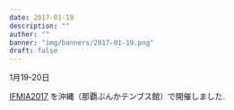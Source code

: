 ```yaml
---
date: 2017-01-19
description: ""
auther: ""
banner: "img/banners/2017-01-19.png"
draft: false
---
```

1月19-20日

[IFMIA2017](http://ifmia2017.may-pro.net/) を沖縄（那覇ぶんかテンブス館）で開催しました.

